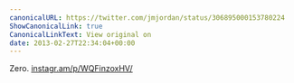 ```yaml
---
canonicalURL: https://twitter.com/jmjordan/status/306895000153780224
ShowCanonicalLink: true
CanonicalLinkText: View original on
date: 2013-02-27T22:34:04+00:00
---
```

Zero. [instagr.am/p/WQFinzoxHV/](http://instagr.am/p/WQFinzoxHV/)